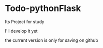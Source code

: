 # Todo-pythonFlask
Its Project for study

I'll develop it yet

the current version is only for saving on github
